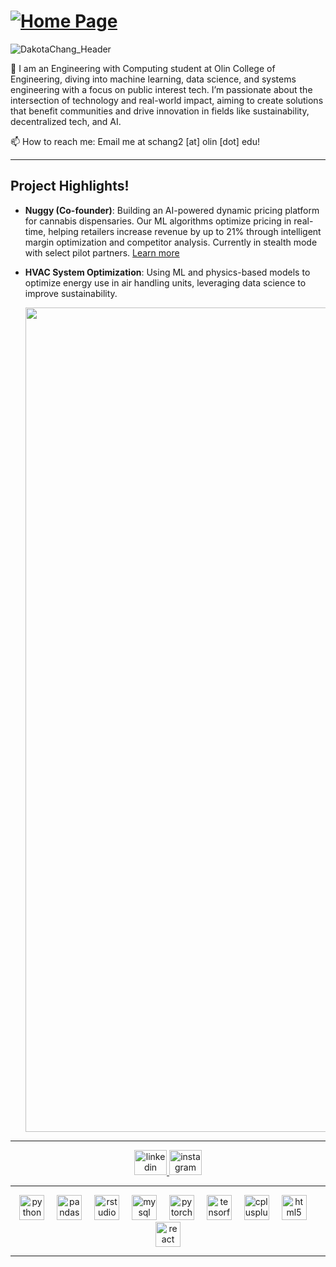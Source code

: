 # [![Home Page](https://readme-typing-svg.demolab.com?font=Fira+Code&pause=1000&color=00037E&width=600&lines=Dakota+Chang;Machine+Learning;Data+Science;Education)](https://git.io/typing-svg)

![DakotaChang_Header](https://github.com/user-attachments/assets/24bc7533-4203-42b3-8082-0f552e829028)

🔹 I am an Engineering with Computing student at Olin College of Engineering, diving into machine learning, data science, and systems engineering with a focus on public interest tech. I’m passionate about the intersection of technology and real-world impact, aiming to create solutions that benefit communities and drive innovation in fields like sustainability, decentralized tech, and AI.

📫 How to reach me: Email me at schang2 [at] olin [dot] edu!

---

## Project Highlights!

- **Nuggy (Co-founder)**: Building an AI-powered dynamic pricing platform for cannabis dispensaries. Our ML algorithms optimize pricing in real-time, helping retailers increase revenue by up to 21% through intelligent margin optimization and competitor analysis. Currently in stealth mode with select pilot partners. [Learn more](https://nuggy.io)

- **HVAC System Optimization**: Using ML and physics-based models to optimize energy use in air handling units, leveraging data science to improve sustainability.
  <div align="center">
    <img width="1319" alt="image" src="https://github.com/user-attachments/assets/8196fad9-e416-4bc8-8190-9327724c33e2">
  </div>

---

<div align="center">
  <a href="https://www.linkedin.com/in/dakota-chang-0000abcd/" target="_blank">
    <img src="https://raw.githubusercontent.com/maurodesouza/profile-readme-generator/master/src/assets/icons/social/linkedin/default.svg" width="52" height="40" alt="linkedin logo" />
  </a>
  <a href="https://www.instagram.com/dakotachang_sk/" target="_blank">
    <img src="https://raw.githubusercontent.com/maurodesouza/profile-readme-generator/master/src/assets/icons/social/instagram/default.svg" width="52" height="40" alt="instagram logo" />
  </a>
</div>

---

<div align="center">
  <img src="https://cdn.jsdelivr.net/gh/devicons/devicon/icons/python/python-original.svg" height="40" alt="python logo" />
  <img width="12" />
  <img src="https://cdn.jsdelivr.net/gh/devicons/devicon/icons/pandas/pandas-original.svg" height="40" alt="pandas logo" />
  <img width="12" />
  <img src="https://cdn.jsdelivr.net/gh/devicons/devicon/icons/rstudio/rstudio-original.svg" height="40" alt="rstudio logo" />
  <img width="12" />
  <img src="https://cdn.jsdelivr.net/gh/devicons/devicon/icons/mysql/mysql-original.svg" height="40" alt="mysql logo" />
  <img width="12" />
  <img src="https://cdn.jsdelivr.net/gh/devicons/devicon/icons/pytorch/pytorch-original.svg" height="40" alt="pytorch logo" />
  <img width="12" />
  <img src="https://cdn.jsdelivr.net/gh/devicons/devicon/icons/tensorflow/tensorflow-original.svg" height="40" alt="tensorflow logo" />
  <img width="12" />
  <img src="https://cdn.jsdelivr.net/gh/devicons/devicon/icons/cplusplus/cplusplus-original.svg" height="40" alt="cplusplus logo" />
  <img width="12" />
  <img src="https://cdn.jsdelivr.net/gh/devicons/devicon/icons/html5/html5-original.svg" height="40" alt="html5 logo" />
  <img width="12" />
  <img src="https://cdn.jsdelivr.net/gh/devicons/devicon/icons/react/react-original.svg" height="40" alt="react logo" />
</div>

---
